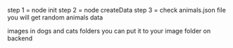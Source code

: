 step 1 = node init
step 2 = node createData
step 3 = check animals.json file
you will get random animals data

images in dogs and cats folders you can put it to your image folder on backend